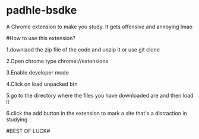 # padhle-bsdke
A Chrome extension to make you study. It gets offensive and annoying lmao

#How to use this extension?

1.downlaod the zip file of the code and unzip it or use git clone

2.Open chrome type chrome://extensions

3.Enable developer mode

4.Click on load unpacked btn

5.go to the directory where the files you have downloaded are and then  load it


6.click the add button in the extension to mark a site that's a distraction in studying 


#BEST OF LUCK#
